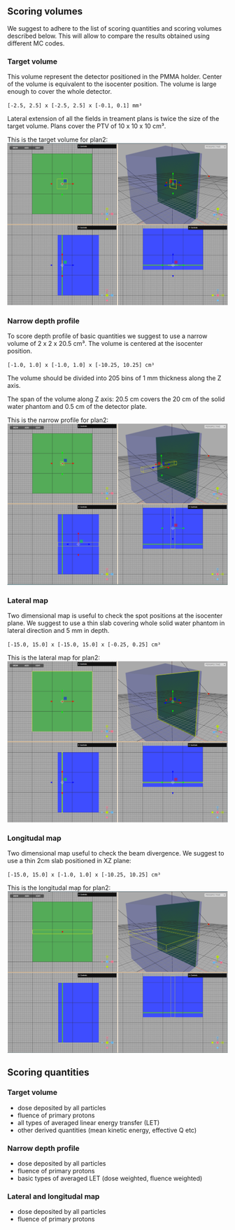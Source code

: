 ## Scoring volumes

We suggest to adhere to the list of scoring quantities and scoring volumes described below. This will allow to compare the results obtained using different MC codes.

### Target volume

This volume represent the detector positioned in the PMMA holder. Center of the volume is equivalent to the isocenter position. The volume is large enough to cover the whole detector.

`[-2.5, 2.5] x [-2.5, 2.5] x [-0.1, 0.1] mm³`

Lateral extension of all the fields in treament plans is twice the size of the target volume. Plans cover the PTV of 10 x 10 x 10 cm³.

This is the target volume for plan2:
![Target for plan2](plan2-target.png)

### Narrow depth profile

To score depth profile of basic quantities we suggest to use a narrow volume of 2 x 2 x 20.5 cm³. The volume is centered at the isocenter position. 

`[-1.0, 1.0] x [-1.0, 1.0] x [-10.25, 10.25] cm³`

The volume should be divided into 205 bins of 1 mm thickness along the Z axis.

The span of the volume along Z axis: 20.5 cm covers the 20 cm of the solid water phantom and 0.5 cm of the detector plate.

This is the narrow profile for plan2:
![Alt text](plan2-narrow.png)

### Lateral map

Two dimensional map is useful to check the spot positions at the isocenter plane. We suggest to use a thin slab covering whole solid water phantom in lateral direction and 5 mm in depth.

`[-15.0, 15.0] x [-15.0, 15.0] x [-0.25, 0.25] cm³`

This is the lateral map for plan2:
![Alt text](plan2-lateral.png)

### Longitudal map

Two dimensional map useful to check the beam divergence. We suggest to use a thin 2cm slab positioned in XZ plane:

`[-15.0, 15.0] x [-1.0, 1.0] x [-10.25, 10.25] cm³`

This is the longitudal map for plan2:
![Alt text](plan2-longitudal.png)
## Scoring quantities

### Target volume

- dose deposited by all particles
- fluence of primary protons
- all types of averaged linear energy transfer (LET)
- other derived quantities (mean kinetic energy, effective Q etc)

### Narrow depth profile

- dose deposited by all particles
- fluence of primary protons
- basic types of averaged LET (dose weighted, fluence weighted)

### Lateral and longitudal map

- dose deposited by all particles
- fluence of primary protons
